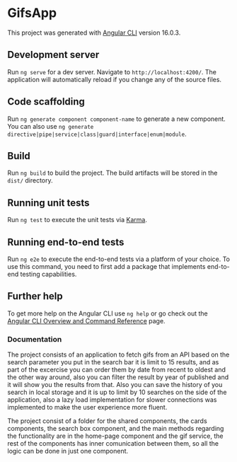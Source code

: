 # GifsApp

This project was generated with [Angular CLI](https://github.com/angular/angular-cli) version 16.0.3.

## Development server

Run `ng serve` for a dev server. Navigate to `http://localhost:4200/`. The application will automatically reload if you change any of the source files.

## Code scaffolding

Run `ng generate component component-name` to generate a new component. You can also use `ng generate directive|pipe|service|class|guard|interface|enum|module`.

## Build

Run `ng build` to build the project. The build artifacts will be stored in the `dist/` directory.

## Running unit tests

Run `ng test` to execute the unit tests via [Karma](https://karma-runner.github.io).

## Running end-to-end tests

Run `ng e2e` to execute the end-to-end tests via a platform of your choice. To use this command, you need to first add a package that implements end-to-end testing capabilities.

## Further help

To get more help on the Angular CLI use `ng help` or go check out the [Angular CLI Overview and Command Reference](https://angular.io/cli) page.

### Documentation

The project consists of an application to fetch gifs from an API based on the search parameter you put in the search bar it is limit to 15 results, and as part of the excercise you can order them by date from recent to oldest and the other way around, also you can filter the result by year of published and it will show you the results from that. Also you can save the history of you search in local storage and it is up to limit by 10 searches on the side of the application, also a lazy load implementation for slower connections was implemented to make the user experience more fluent.


The project consist of a folder for the shared components, the cards components, the search box component, and the main methods regarding the functionality are in the home-page component and the gif service, the rest of the components has inner comunication between them, so all the logic can be done in just one component.


